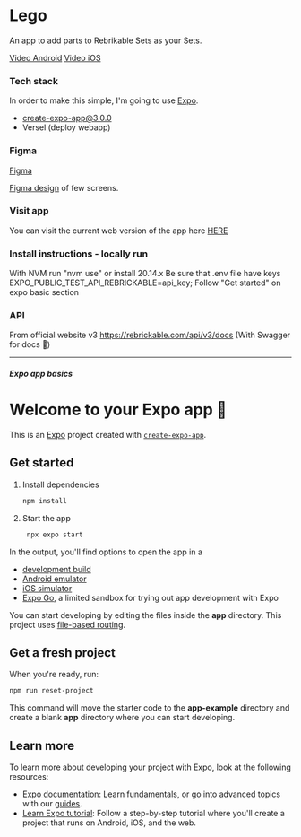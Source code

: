# Lego

An app to add parts to Rebrikable Sets as your Sets.

[Video Android](docs/images/android-video.gif)
[Video iOS](docs/images/ios-video.gif)


### Tech stack

In order to make this simple, I'm going to use [Expo](https://docs.expo.dev/get-started/introduction/).

 - create-expo-app@3.0.0
 - Versel (deploy webapp)

### Figma

[Figma](docs/images/figma-img.png)

[Figma design](https://www.figma.com/design/8PC84TxdohJaXYDjJN2Nkz/Lego?node-id=0-1&t=K0UkUEivyoXQxEgm-1) of few screens.





### Visit app
You can visit the current web version of the app here [HERE](giftify-lego.vercel.app)


### Install instructions - locally run
With NVM run "nvm use" or install 20.14.x
Be sure that .env file have keys 
      EXPO_PUBLIC_TEST_API_REBRICKABLE=api_key;
Follow "Get started" on expo basic section

### API
From official website v3
https://rebrickable.com/api/v3/docs
(With Swagger for docs 💛)


----------
##### Expo app basics

# Welcome to your Expo app 👋

This is an [Expo](https://expo.dev) project created with [`create-expo-app`](https://www.npmjs.com/package/create-expo-app).

## Get started

1. Install dependencies

   ```bash
   npm install
   ```

2. Start the app

   ```bash
    npx expo start
   ```

In the output, you'll find options to open the app in a

- [development build](https://docs.expo.dev/develop/development-builds/introduction/)
- [Android emulator](https://docs.expo.dev/workflow/android-studio-emulator/)
- [iOS simulator](https://docs.expo.dev/workflow/ios-simulator/)
- [Expo Go](https://expo.dev/go), a limited sandbox for trying out app development with Expo

You can start developing by editing the files inside the **app** directory. This project uses [file-based routing](https://docs.expo.dev/router/introduction).

## Get a fresh project

When you're ready, run:

```bash
npm run reset-project
```

This command will move the starter code to the **app-example** directory and create a blank **app** directory where you can start developing.

## Learn more

To learn more about developing your project with Expo, look at the following resources:

- [Expo documentation](https://docs.expo.dev/): Learn fundamentals, or go into advanced topics with our [guides](https://docs.expo.dev/guides).
- [Learn Expo tutorial](https://docs.expo.dev/tutorial/introduction/): Follow a step-by-step tutorial where you'll create a project that runs on Android, iOS, and the web.
